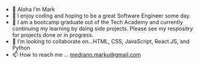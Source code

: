 - 👋 Aloha I’m Mark
- 👀 I enjoy coding and hoping to be a great Software Engineer some day.
- 🌱 I am a bootcamp graduate out of the Tech Academy and currently continuing my learning by doing side projects. Please see my respositry for projects done or in progress.
- 💞️ I’m looking to collaborate on...HTML, CSS, JavaScript, React.JS, and Python
- 📫 How to reach me ... medrano.marku@gmail.com

<!---
markumed1/markumed1 is a ✨ special ✨ repository because its `README.md` (this file) appears on your GitHub profile.
You can click the Preview link to take a look at your changes.
--->
